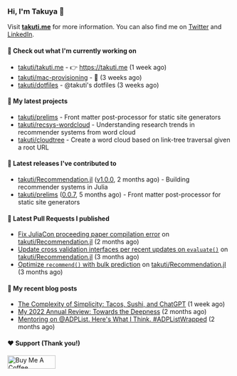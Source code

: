### Hi, I'm Takuya 👋

Visit **[takuti.me](https://takuti.me/)** for more information. You can also find me on [Twitter](https://twitter.com/takuti) and [LinkedIn](https://linkedin.com/in/takuti).

#### 👷 Check out what I'm currently working on


- [takuti/takuti.me](https://github.com/takuti/takuti.me) - :point_right: https://takuti.me (1 week ago)
- [takuti/mac-provisioning](https://github.com/takuti/mac-provisioning) - :wrench: (3 weeks ago)
- [takuti/dotfiles](https://github.com/takuti/dotfiles) - @takuti&#39;s dotfiles (3 weeks ago)

#### 🌱 My latest projects


- [takuti/prelims](https://github.com/takuti/prelims) - Front matter post-processor for static site generators
- [takuti/recsys-wordcloud](https://github.com/takuti/recsys-wordcloud) - Understanding research trends in recommender systems from word cloud
- [takuti/cloudtree](https://github.com/takuti/cloudtree) - Create a word cloud based on link-tree traversal given a root URL

#### 🔭 Latest releases I've contributed to


- [takuti/Recommendation.jl](https://github.com/takuti/Recommendation.jl) ([v1.0.0](https://github.com/takuti/Recommendation.jl/releases/tag/v1.0.0), 2 months ago) - Building recommender systems in Julia
- [takuti/prelims](https://github.com/takuti/prelims) ([0.0.7](https://github.com/takuti/prelims/releases/tag/0.0.7), 5 months ago) - Front matter post-processor for static site generators

#### 🔨 Latest Pull Requests I published


- [Fix JuliaCon proceeding paper compilation error](https://github.com/takuti/Recommendation.jl/pull/66) on [takuti/Recommendation.jl](https://github.com/takuti/Recommendation.jl) (2 months ago)
- [Update cross validation interfaces per recent updates on `evaluate()`](https://github.com/takuti/Recommendation.jl/pull/65) on [takuti/Recommendation.jl](https://github.com/takuti/Recommendation.jl) (3 months ago)
- [Optimize `recommend()` with bulk prediction](https://github.com/takuti/Recommendation.jl/pull/64) on [takuti/Recommendation.jl](https://github.com/takuti/Recommendation.jl) (3 months ago)

#### 📜 My recent blog posts

- [The Complexity of Simplicity: Tacos, Sushi, and ChatGPT](https://takuti.me/note/complexity-of-simplicity/) (1 week ago)
- [My 2022 Annual Review: Towards the Deepness](https://takuti.me/note/annual-review-2022/) (2 months ago)
- [Mentoring on @ADPList. Here&#39;s What I Think. #ADPListWrapped](https://takuti.me/note/mentoring/) (2 months ago)

#### ❤️ Support (Thank you!)

<a href="https://www.buymeacoffee.com/takuti" target="_blank"><img src="https://cdn.buymeacoffee.com/buttons/v2/default-yellow.png" alt="Buy Me A Coffee" style="height: 30px !important;width: 108px !important;" ></a>
